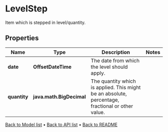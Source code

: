 

# LevelStep

Item which is stepped in level/quantity.

## Properties

| Name | Type | Description | Notes |
|------------ | ------------- | ------------- | -------------|
|**date** | **OffsetDateTime** | The date from which the level should apply. |  |
|**quantity** | **java.math.BigDecimal** | The quantity which is applied. This might be an absolute, percentage, fractional or other value. |  |



[Back to Model list](../README.md#documentation-for-models) &#8226; [Back to API list](../README.md#documentation-for-api-endpoints) &#8226; [Back to README](../README.md)


